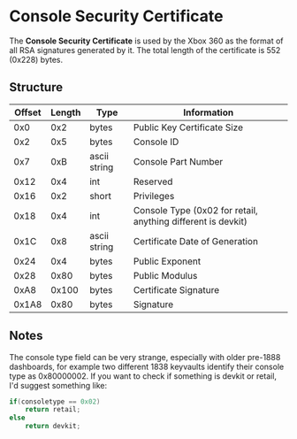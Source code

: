 # Console Security Certificate

The **Console Security Certificate** is used by the Xbox 360 as the
format of all RSA signatures generated by it. The total length of the
certificate is 552 (0x228) bytes.

## Structure

| Offset | Length | Type         | Information                                                  |
| ------ | ------ | ------------ | ------------------------------------------------------------ |
| 0x0    | 0x2    | bytes        | Public Key Certificate Size                                  |
| 0x2    | 0x5    | bytes        | Console ID                                                   |
| 0x7    | 0xB    | ascii string | Console Part Number                                          |
| 0x12   | 0x4    | int          | Reserved                                                     |
| 0x16   | 0x2    | short        | Privileges                                                   |
| 0x18   | 0x4    | int          | Console Type (0x02 for retail, anything different is devkit) |
| 0x1C   | 0x8    | ascii string | Certificate Date of Generation                               |
| 0x24   | 0x4    | bytes        | Public Exponent                                              |
| 0x28   | 0x80   | bytes        | Public Modulus                                               |
| 0xA8   | 0x100  | bytes        | Certificate Signature                                        |
| 0x1A8  | 0x80   | bytes        | Signature                                                    |

## Notes

The console type field can be very strange, especially with older
pre-1888 dashboards, for example two different 1838 keyvaults identify
their console type as 0x80000002. If you want to check if something is
devkit or retail, I'd suggest something like:

```c
if(consoletype == 0x02)
    return retail;
else
    return devkit;
```


